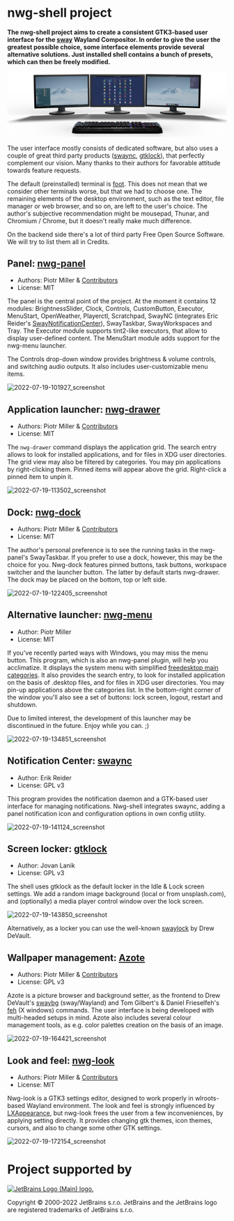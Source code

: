 # nwg-shell project

**The nwg-shell project aims to create a consistent GTK3-based user interface for the [sway](https://github.com/swaywm/sway) Wayland Compositor. In order to give the user the greatest possible choice, some interface elements provide several alternative solutions. Just installed shell contains a bunch of presets, which can then be freely modified.**

![nwg-shell-header.png](https://raw.githubusercontent.com/nwg-piotr/nwg-shell-resources/master/images/nwg-shell/nwg-shell-header_new2.png)

The user interface mostly consists of dedicated software, but also uses a couple of great third party products ([swaync](https://github.com/ErikReider/SwayNotificationCenter), [gtklock](https://github.com/jovanlanik/gtklock)), that perfectly complement our vision. Many thanks to their authors for favorable attitude towards feature requests.

The default (preinstalled) terminal is [foot](https://codeberg.org/dnkl/foot). This does not mean that we consider other terminals worse, but that we had to choose one. The remaining elements of the desktop environment, such as the text editor, file manager or web browser, and so on, are left to the user's choice. The author's subjective recommendation might be mousepad, Thunar, and Chromium / Chrome, but it doesn't really make much difference.

On the backend side there's a lot of third party Free Open Source Software. We will try to list them all in Credits.

## Panel: [nwg-panel](https://github.com/nwg-piotr/nwg-panel)

- Authors: Piotr Miller & [Contributors](https://github.com/nwg-piotr/nwg-panel/graphs/contributors)
- License: MIT

The panel is the central point of the project. At the moment it contains 12 modules: BrightnessSlider, Clock, Controls, CustomButton, Executor, MenuStart, OpenWeather, Playerctl, Scratchpad, SwayNC (integrates Eric Reider's [SwayNotificationCenter](https://github.com/ErikReider/SwayNotificationCenter)), SwayTaskbar, SwayWorkspaces and Tray. The Executor module supports tint2-like executors, that allow to display user-defined content. The MenuStart module adds support for the nwg-menu launcher.

The Controls drop-down window provides brightness & volume controls, and switching audio outputs. It also includes user-customizable menu items.

![2022-07-19-101927_screenshot](https://user-images.githubusercontent.com/20579136/179712622-52ef164a-6dc6-4893-be16-98bac92fd150.png)

## Application launcher: [nwg-drawer](https://github.com/nwg-piotr/nwg-drawer)

- Authors: Piotr Miller & [Contributors](https://github.com/nwg-piotr/nwg-drawer/graphs/contributors)
- License: MIT

The `nwg-drawer` command displays the application grid. The search entry allows to look for installed applications, and for files in XDG user directories. The grid view may also be filtered by categories. You may pin applications by right-clicking them. Pinned items will appear above the grid. Right-click a pinned item to unpin it.

![2022-07-19-113502_screenshot](https://user-images.githubusercontent.com/20579136/179719429-e21bb41b-acdf-4d3e-a095-5d9acad8ef21.png)

## Dock: [nwg-dock](https://github.com/nwg-piotr/nwg-dock)

- Authors: Piotr Miller & [Contributors](https://github.com/nwg-piotr/nwg-dock/graphs/contributors)
- License: MIT

The author's personal preference is to see the running tasks in the nwg-panel's SwayTaskbar. If you prefer to use a dock, however, this may be the choice for you. Nwg-dock features pinned buttons, task buttons, workspace switcher and the launcher button. The latter by default starts nwg-drawer. The dock may be placed on the bottom, top or left side.

![2022-07-19-122405_screenshot](https://user-images.githubusercontent.com/20579136/179729044-6e15cb8a-9bca-45a4-ad48-d0271782dce0.png)

## Alternative launcher: [nwg-menu](https://github.com/nwg-piotr/nwg-menu)

- Author: Piotr Miller
- License: MIT

If you've recently parted ways with Windows, you may miss the menu button. This program, which is also an nwg-panel plugin, will help you acclimatize. It displays the system menu with simplified [freedesktop main categories](https://specifications.freedesktop.org/menu-spec/latest/apa.html). It also provides the search entry, to look for installed application on the basis of .desktop files, and for files in XDG user directories. You may pin-up applications above the categories list. In the bottom-right corner of the window you'll also see a set of buttons: lock screen, logout, restart and shutdown.

Due to limited interest, the development of this launcher may be discontinued in the future. Enjoy while you can. ;)

![2022-07-19-134851_screenshot](https://user-images.githubusercontent.com/20579136/179743263-a314bf97-00b0-4720-b0ed-8bdb4844e6bd.png)

## Notification Center: [swaync](https://github.com/ErikReider/SwayNotificationCenter)

- Author: Erik Reider
- License: GPL v3

This program provides the notification daemon and a GTK-based user interface for managing notifications. Nwg-shell integrates swaync, adding a panel notification icon and configuration options in own config utility.

![2022-07-19-141124_screenshot](https://user-images.githubusercontent.com/20579136/179748788-1929c74e-64f8-4280-80d1-45f02972f1ef.png)

## Screen locker: [gtklock](https://github.com/jovanlanik/gtklock)

- Author: Jovan Lanik
- License: GPL v3

The shell uses gtklock as the default locker in the Idle & Lock screen settings. We add a random image background (local or from unsplash.com), and (optionally) a media player control window over the lock screen.

![2022-07-19-143850_screenshot](https://user-images.githubusercontent.com/20579136/179752612-f245bc38-d113-4f82-8d42-556ac5438a70.png)

Alternatively, as a locker you can use the well-known [swaylock](https://github.com/swaywm/swaylock) by Drew DeVault.

## Wallpaper management: [Azote](https://github.com/nwg-piotr/azote)

- Authors: Piotr Miller & [Contributors](https://github.com/nwg-piotr/azote/graphs/contributors)
- License: GPL v3

Azote is a picture browser and background setter, as the frontend to Drew DeVault's [swaybg](https://github.com/swaywm/swaybg) (sway/Wayland) and Tom Gilbert's & Daniel Frieselfeh's [feh](https://feh.finalrewind.org) (X windows) commands. The user interface is being developed with multi-headed setups in mind. Azote also includes several colour management tools, as e.g. color palettes creation on the basis of an image.

![2022-07-19-164421_screenshot](https://user-images.githubusercontent.com/20579136/179779521-08e2cef5-ecff-424d-a2fd-9d87d2861aa5.png)

## Look and feel: [nwg-look](https://github.com/nwg-piotr/nwg-look)

- Authors: Piotr Miller & [Contributors](https://github.com/nwg-piotr/nwg-look)
- License: MIT

Nwg-look is a GTK3 settings editor, designed to work properly in wlroots-based Wayland environment. The look and feel is strongly influenced by [LXAppearance](https://wiki.lxde.org/en/LXAppearance), but nwg-look frees the user from a few inconveniences, by applying setting directly. It provides changing gtk themes, icon themes, cursors, and also to change some other GTK settings.

![2022-07-19-172154_screenshot](https://user-images.githubusercontent.com/20579136/179790068-856f2e7f-1d87-4212-9341-e1ca55586bc9.png)

# Project supported by

<a href="https://jb.gg/OpenSourceSupport"><img width="300" src="https://resources.jetbrains.com/storage/products/company/brand/logos/jb_beam.png" alt="JetBrains Logo (Main) logo."></a>

Copyright © 2000-2022 JetBrains s.r.o. JetBrains and the JetBrains logo are registered trademarks of JetBrains s.r.o.
